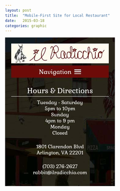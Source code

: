 ```yaml
---
layout: post
title:  "Mobile-First Site for Local Restaurant"
date:   2015-03-18
categories: graphic
---
```

<a href="/img/ilr.jpg" class="swipebox" title="Mobile-First Site for Local Restaurant">
<img src="/img/ilr.jpg" alt="Il Radicchio" class="img-responsive img-center">
</a>